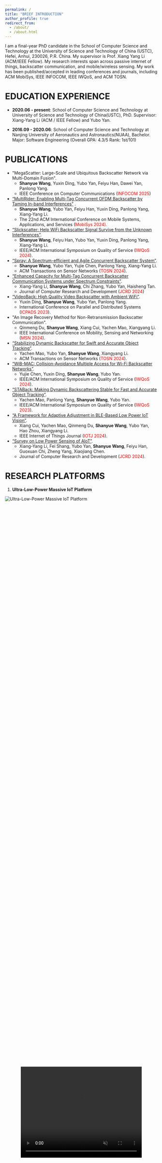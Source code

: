 ```yaml
---
permalink: /
title: "BRIEF INTRODUCTION"
author_profile: true
redirect_from: 
  - /about/
  - /about.html
---
```


I am a final-year PhD candidate in the School of Computer Science and Technology at the University of Science and Technology of China (USTC), Hefei, Anhui, 230026, P.R. China. My supervisor is Prof. Xiang Yang Li (ACM/IEEE Fellow). My research interests span across passive internet of things, backscatter communication, and mobile/wireless sensing. My work has been published/accepted in leading conferences and journals, including ACM MobiSys, IEEE INFOCOM, IEEE IWQoS, and ACM TOSN.



EDUCATION EXPERIENCE
======
- **2020.06 - present**: School of Computer Science and Technology at University of Science and Technology of China(USTC), PhD.
Supervisor: Xiang-Yang Li (ACM / IEEE Fellow) and Yubo Yan.

- **2016.09 - 2020.06**: School of Computer Science and Technology at Nanjing University of Aeronautics and Astronautics(NUAA), Bachelor.
Major: Software Engineering (Overall GPA: 4.3/5 Rank: 1st/101)

PUBLICATIONS
======
- "MegaScatter: Large-Scale and Ubiquitous Backscatter Network via Multi-Domain Fusion".
  - **Shanyue Wang**,  Yuxin Ding, Yubo Yan, Feiyu Han, Dawei Yan, Panlong Yang. 
  - IEEE Conference on Computer Communications (<span style="color:red;">INFOCOM 2025</span>)
- [“MultiRider: Enabling Multi-Tag Concurrent OFDM Backscatter by Taming In-band Interferences”](https://dl.acm.org/doi/abs/10.1145/3643832.3661862) .
  - **Shanyue Wang**, Yubo Yan, Feiyu Han, Yuxin Ding, Panlong Yang, Xiang-Yang Li. 
  - The 22nd ACM International Conference on Mobile Systems, Applications, and Services (<span style="color:red;">MobiSys 2024).
- [“Slickscatter: Help WiFi Backscatter Signal Survive from the Unknown Interferences”](https://ieeexplore.ieee.org/abstract/document/10682943?casa_token=vIERyBbY2HkAAAAA:kimKI9iyahEVs1uaI-tudMcBXOf2sqBr92iNQ6ih0Hnr0nH5nk_Pbu9hKvDVBqXS0AtfcKHADDI).
  - **Shanyue Wang**, Feiyu Han, Yubo Yan, Yuxin Ding, Panlong Yang, Xiang-Yang Li. 
  - IEEE/ACM International Symposium on Quality of Service (<span style="color:red;">IWQoS 2024</span>).
- [“Spray: A Spectrum-efficient and Agile Concurrent Backscatter System”](https://dl.acm.org/doi/abs/10.1145/3638051).
  - **Shanyue Wang**, Yubo Yan, Yujie Chen, Panlong Yang, Xiang-Yang Li. 
  - ACM Transactions on Sensor Networks (<span style="color:red;">TOSN 2024</span>).
- [“Enhanced Capacity for Multi-Tag Concurrent Backscatter Communication Systems under Spectrum Constraints”](https://crad.ict.ac.cn/en/article/doi/10.7544/issn1000-1239.202440401).
  - Xiang-Yang Li, **Shanyue Wang**, Chi Zhang, Yubo Yan, Haisheng Tan. 
  -  Journal of Computer Research and Development (<span style="color:red;">JCRD 2024</span>)
- [“VideoBack: High Quality Video Backscatter with Ambient WiFi”](https://ieeexplore.ieee.org/abstract/document/10476085).
  - Yuxin Ding, **Shanyue Wang**, Yubo Yan, Panlong Yang. 
  - International Conference on Parallel and Distributed Systems (<span style="color:red;">ICPADS 2023</span>).
-  "An Image Recovery Method for Non-Retransmission Backscatter Communication".
   -  Qinmeng Du, **Shanyue Wang**, Xiang Cui, Yachen Mao, Xiangyang Li.
   -  IEEE International Conference on Mobility, Sensing and Networking (<span style="color:red;">MSN 2024</span>).
- [“Stabilizing Dynamic Backscatter for Swift and Accurate Object Tracking”](https://dl.acm.org/doi/abs/10.1145/3687479).
  - Yachen Mao, Yubo Yan, **Shanyue Wang**, Xiangyang Li. 
  - ACM Transactions on Sensor Networks (<span style="color:red;">TOSN 2024</span>).
- [“WiB-MAC: Collision-Avoidance Multiple Access for Wi-Fi Backscatter Networks”](https://ieeexplore.ieee.org/abstract/document/10682888?casa_token=t-iflYuCHN8AAAAA:dW-q8r8Oe61t9Vy0-92hOcUA3WuehNC5FTaIpL0b4wh047a6aqzEcvvX0i_YPCtMtVkP_8lGcZk).
  - Yujie Chen, Yuxin Ding, **Shanyue Wang**, Yubo Yan. 
  - IEEE/ACM International Symposium on Quality of Service (<span style="color:red;">IWQoS 2024</span>).
-  [“STABack: Making Dynamic Backscattering Stable for Fast and Accurate Object Tracking”](https://ieeexplore.ieee.org/abstract/document/10188790?casa_token=0tFbrd88icIAAAAA:zOXFPuMSC515423od0PmglPzAEPBG6sO_u14VRZVgScOzMjvWMeoBF68hAA27C6UMJ2Ccd8upG0).
   -  Yachen Mao, Panlong Yang, **Shanyue Wang**, Yubo Yan.
   -  IEEE/ACM International Symposium on Quality of Service (<span style="color:red;">IWQoS 2023</span>).
-  [“A Framework for Adaptive Adjustment in BLE-Based Low Power IoT Vision”](https://ieeexplore.ieee.org/abstract/document/10819368?casa_token=M2waCU-oVgQAAAAA:wNGrXCv7aN0ktVqhRGxIaoXILtpqHQ-mx2w1SdEviRTarqY1WWfdp5I1wX-AUKYZ1z4_x8qjFhg).
   -  Xiang Cui, Yachen Mao, Qinmeng Du, **Shanyue Wang**, Yubo Yan, Hao Zhou, Xiangyang Li.
   -  IEEE Internet of Things Journal (<span style="color:red;">IOTJ 2024</span>).
-  [“Survey on Low Power Sensing of AloT”](https://crad.ict.ac.cn/en/article/doi/10.7544/issn1000-1239.202440396). 
   -  Xiang-Yang Li, Fei Shang, Yubo Yan, **Shanyue Wang**, Feiyu Han, Guoxuan Chi, Zheng Yang, Xiaojiang Chen.
   -  Journal of Computer Research and Development (<span style="color:red;">JCRD 2024</span>).
 

RESEARCH PLATFORMS
======

1. **Ultra-Low-Power Massive IoT Platform**

![Ultra-Low-Power Massive IoT Platform](../images/Massive.jpg)

<div style="display: flex; justify-content: center; align-items: center; height: 100vh;">
    <video width="400" height="300" controls muted>
        <source src="../images/SprayDemo.mp4" type="video/mp4">
    </video>
</div>


   - An optimal spectrum planning strategy based on linear programming enables 30 tags to communicate concurrently in a 630kHz band with 305kbps throughput. A conflict-tolerant priority scheduling technique supports 96-tag cooperation.
   - For high-bandwidth WiFi backscatter signals, partial spectrum overlap and interference cancellation enable concurrent communication of 10 tags in the 2.4GHz band.
   - Design large-scale backscatter communication protocols, combine spatial pseudo-orthogonality and OFDMA techniques to enable simulation of 9,600 tags concurrency.

2. **Robust Battery-Free Sensors Platform**
    
  <div style="display: flex; align-items: center; height: 100vh;">
      <video width="400" height="300" controls muted>
          <source src="../images/Camea.mp4" type="video/mp4">
      </video>
  </div>

  <div style="display: flex; align-items: center; height: 100vh;">
      <video width="400" height="300" controls muted>
          <source src="../images/Staback_Demo.mp4" type="video/mp4">
      </video>
  </div>
   - **Wide-Range Passive Universal Sensing Platform**: Utilizing MOSFET transistors combined with an ultra-low-power square wave reference circuit to establish a stable relationship between RF signal parameters and sensor voltage. The prototype operates within 30 µW, with an average measurement error of less than 3%.
   - **Passive Image Signal Transmission**: Incorporating Vision Transformer-based image reconstruction algorithms to reduce transmission load by 70%.
   - **Robust Sensing Platform Based on Ambient WiFi Backscatter**: To mitigate low-frequency interference caused by drastic signal amplitude variations during tag movement, an energy balancing and dynamic demodulation algorithm is proposed, reducing the BER by 0.38.
   - **Robust Sensing Platform Based on Ambient WiFi Backscatter**: Restores the original frequency band using WiFi pilot signals for single-receiver demodulation and recovers corrupted signals by detecting interference-free subcarriers, reducing FER by up to 50%.

AWARDS
======
- **First-Class Academic Scholarship**, University of Science and Technology of China (USTC), 2020, 2024  
- **Outstanding Graduate**, Nanjing University of Aeronautics and Astronautics (NUAA), 2020  
- **National Scholarship (Undergraduate)**, Ministry of Education of China, 2018  
- **First-Class Outstanding Student Scholarship**, NUAA, 2017–2020  
- **First-Class Academic Scholarship**, NUAA, 2017–2020  
- **Merit Student**, NUAA, 2017–2020  
- **Top 100 Outstanding Young Students**, NUAA, 2019  
- **First Prize**, 10th Lanqiao Cup National Software and Information Technology Professional Competition (C/C++ Programming, Undergraduate A Group, Jiangsu Province), Ministry of Industry and Information Technology, 2019  
- **Second Prize**, 9th Lanqiao Cup National Software and Information Technology Professional Competition (C/C++ Programming, Undergraduate A Group, Jiangsu Province), Ministry of Industry and Information Technology, 2018  



SKILLS
======
- **Programming Languages**: C/C++, MATLAB, Python, GNU Radio, LabVIEW, Java, Verilog.
- **Instrument usage**: Universal Software Radio Peripheral (USRP), Millimeter wave radar, Vector Network Analyzers (VNA), RFID, PyTorch, AEDT HFSS.
- **Circuit Design & Embedded Development**: Design Data, analog, and RF circuits and experience developing firmware and hardware solutions using MSP430, STM32, CC13xx, CC2650, and ESP32 microcontroller platforms.



Services
======
